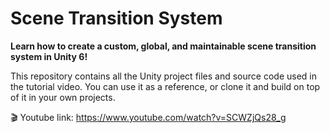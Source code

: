 # Scene Transition System

<b>Learn how to create a custom, global, and maintainable scene transition system in Unity 6!</b>

This repository contains all the Unity project files and source code used in the tutorial video. You can use it as a reference, or clone it and build on top of it in your own projects.

🎬 Youtube link:
https://www.youtube.com/watch?v=SCWZjQs28_g
